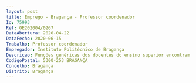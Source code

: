 ```yaml
--- 
layout: post
title: Emprego - Bragança - Professor coordenador
Id: 75993
Ref: OE202004/0267
DataAbertura: 2020-04-22
DataFecho: 2020-06-15
Trabalho: Professor coordenador
Empregador: Instituto Politécnico de Bragança
Descricao: Funções genéricas dos docentes do ensino superior encontram se previstas no artigo 2.º A do ECPDESP,
CodigoPostal: 5300-253 BRAGANÇA
Concelho: Bragança
Distrito: Bragança
--- 
```

